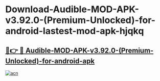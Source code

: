 # Download-Audible-MOD-APK-v3.92.0-(Premium-Unlocked)-for-android-lastest-mod-apk-hjqkq

<h2><a href="https://apkcomod.com?title=Audible-MOD-APK-v3.92.0-(Premium-Unlocked)-for-android">🔗👉 🔴 Audible-MOD-APK-v3.92.0-(Premium-Unlocked)-for-android-apk </a></h2>

[![acn](https://github.com/user-attachments/assets/0f9c940e-d8b0-45ae-aac7-cd30a18b3e1c)](https://apkcomod.com?title=Audible-MOD-APK-v3.92.0-(Premium-Unlocked)-for-android)
